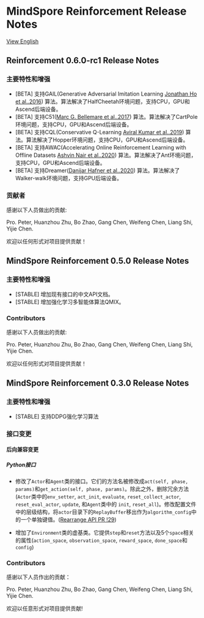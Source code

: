 # MindSpore Reinforcement Release Notes

[View English](./RELEASE.md)

## Reinforcement 0.6.0-rc1 Release Notes

### 主要特性和增强

- [BETA] 支持GAIL(Generative Adversarial Imitation Learning [Jonathan Ho et al..2016](https://proceedings.neurips.cc/paper/2016/file/cc7e2b878868cbae992d1fb743995d8f-Paper.pdf)) 算法。算法解决了HalfCheetah环境问题，支持CPU，GPU和Ascend后端设备。
- [BETA] 支持C51([Marc G. Bellemare et al..2017](https://arxiv.org/abs/1707.06887)) 算法。算法解决了CartPole环境问题，支持CPU，GPU和Ascend后端设备。
- [BETA] 支持CQL(Conservative Q-Learning [Aviral Kumar et al..2019](https://arxiv.org/pdf/1906.00949)) 算法。算法解决了Hopper环境问题，支持CPU，GPU和Ascend后端设备。
- [BETA] 支持AWAC(Accelerating Online Reinforcement Learning with Offline Datasets [Ashvin Nair et al..2020](https://arxiv.org/abs/2006.09359)) 算法。算法解决了Ant环境问题，支持CPU，GPU和Ascend后端设备。
- [BETA] 支持Dreamer([Danijar Hafner et al..2020](https://arxiv.org/abs/1912.01603)) 算法。算法解决了Walker-walk环境问题，支持GPU后端设备。

### 贡献者

感谢以下人员做出的贡献:

Pro. Peter, Huanzhou Zhu, Bo Zhao, Gang Chen, Weifeng Chen, Liang Shi, Yijie Chen.

欢迎以任何形式对项目提供贡献！

## MindSpore Reinforcement 0.5.0 Release Notes

### 主要特性和增强

- [STABLE] 增加现有接口的中文API文档。
- [STABLE] 增加强化学习多智能体算法QMIX。

### Contributors

感谢以下人员做出的贡献:

Pro. Peter, Huanzhou Zhu, Bo Zhao, Gang Chen, Weifeng Chen, Liang Shi, Yijie Chen.

欢迎以任何形式对项目提供贡献！

## MindSpore Reinforcement 0.3.0 Release Notes

### 主要特性和增强

- [STABLE] 支持DDPG强化学习算法

### 接口变更

#### 后向兼容变更

##### Python接口

- 修改了`Actor`和`Agent`类的接口。它们的方法名被修改成`act(self, phase, params)`和`get_action(self, phase, params)`。除此之外，删除冗余方法(`Actor`类中的`env_setter`, `act_init`, `evaluate`, `reset_collect_actor`, `reset_eval_actor`, `update`, 和`Agent`类中的 `init`, `reset_all`)。修改配置文件中的层级结构，将`actor`目录下的`ReplayBuffer`移出作为`algorithm_config`中的一个单独键值。([Rearrange API PR !29](https://e.gitee.com/mind_spore/repos/mindspore/reinforcement/pulls/29))

- 增加了`Environment`类的虚基类。它提供`step`和`reset`方法以及5个`space`相关的属性(`action_space`, `observation_space`, `reward_space`, `done_space`和`config`)

### Contributors

感谢以下人员作出的贡献：

Pro. Peter, Huanzhou Zhu, Bo Zhao, Gang Chen, Weifeng Chen, Liang Shi, Yijie Chen.

欢迎以任意形式对项目提供贡献!
